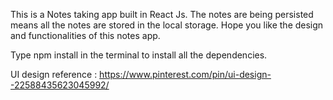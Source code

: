 This is a Notes taking app built in React Js. The notes are being persisted means all the notes are stored in the local storage. Hope you like the design and functionalities of this notes app.

Type npm install in the terminal to install all the dependencies.

UI design reference : https://www.pinterest.com/pin/ui-design--22588435623045992/
